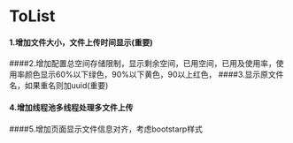 # ToList
#### 1.增加文件大小，文件上传时间显示(重要)
####2.增加配置总空间存储限制，显示剩余空间，已用空间，已用及使用率，使用率颜色显示60%以下绿色，90%以下黄色，90以上红色，
####3.显示原文件名，如果重名则加uuid(重要)
#### 4.增加线程池多线程处理多文件上传
####5.增加页面显示文件信息对齐，考虑bootstarp样式